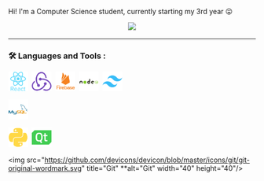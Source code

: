 <!--
**pad-lop/pad-lop** is a ✨ _special_ ✨ repository because its `README.md` (this file) appears on your GitHub profile.

Here are some ideas to get you started:

- 🔭 I’m currently working on ...
- 🌱 I’m currently learning ...
- 👯 I’m looking to collaborate on ...
- 🤔 I’m looking for help with ...
- 💬 Ask me about ...
- 📫 How to reach me: ...
- 😄 Pronouns: ...
- ⚡ Fun fact: ...
-->
Hi! I'm a Computer Science student, currently starting my 3rd year 😛

<div id="header" align="center">
  <img src="https://media.giphy.com/media/v1.Y2lkPTc5MGI3NjExZWU5ZWYxMDM5ZGQ4NmE4MWMyOTk2OTMzYTgyOTAzYWQzZDViMmMwMCZlcD12MV9pbnRlcm5hbF9naWZzX2dpZklkJmN0PWc/v8jUfaclrsG9x8At9Z/giphy.gif" width="100"/>
  
</div>




---

### :hammer_and_wrench: Languages and Tools :
<div>

  <img src="https://github.com/devicons/devicon/blob/master/icons/react/react-original-wordmark.svg" title="React" alt="React" width="40" height="40"/>&nbsp;
  <img src="https://github.com/devicons/devicon/blob/master/icons/redux/redux-original.svg" title="Redux" alt="Redux " width="40" height="40"/>&nbsp;
  <img src="https://github.com/devicons/devicon/blob/master/icons/firebase/firebase-plain-wordmark.svg" title="Firebase" alt="Firebase" width="40" height="40"/>&nbsp;
  <img src="https://github.com/devicons/devicon/blob/master/icons/nodejs/nodejs-original-wordmark.svg" title="NodeJS" alt="NodeJS" width="40" height="40"/>&nbsp;
<img src="https://github.com/devicons/devicon/blob/master/icons/tailwindcss/tailwindcss-plain.svg" title="AWS" alt="AWS" width="40" height="40"/>&nbsp;
  
  <img src="https://github.com/devicons/devicon/blob/master/icons/mysql/mysql-original-wordmark.svg" title="MySQL"  alt="MySQL" width="40" height="40"/>&nbsp;
  
  
  <img src="https://github.com/devicons/devicon/blob/master/icons/python/python-plain.svg" title="AWS" alt="AWS" width="40" height="40"/>&nbsp;
    <img src="https://github.com/devicons/devicon/blob/master/icons/qt/qt-original.svg" title="AWS" alt="AWS" width="40" height="40"/>&nbsp;
  
  <img src="https://github.com/devicons/devicon/blob/master/icons/git/git-original-wordmark.svg" title="Git" **alt="Git" width="40" height="40"/>
</div>
